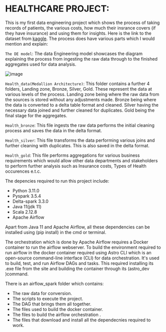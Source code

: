 # HEALTHCARE PROJECT:

This is my first data engineering project which shows the process of taking records of patients, the various costs, how much their insrance covers (if they have insurance)  and using them for insights. Here is the link to the dataset from [kaggle](https://www.kaggle.com/datasets/ahmedezzatibrahem/hospital-patient-records/data).
The process does have various parts which I would mention and explain:

`The DE model`: The data Engineering model showcases the diagram explaining the process from ingesting the raw data through to the finished aggregates used for data analysis.

![image](https://github.com/user-attachments/assets/3a17cc94-5f2a-40ce-b852-3e4293b17006)



`Health_data(Medallion Architecture)`: This folder contains a further 4 folders, Landing zone, Bronze, Silver, Gold. These represent the data at various levels of the process. Landing zone being where the raw data from the sources is stored without any adjustments made. Bronze being where the data is converted to a delta table format and cleaned. Silver having the necessary data joined and further cleaned for duplicates. Gold being the final stage for the aggregates.

`Health_bronze`: This file ingests the raw data performs the initial cleaning process and saves the data in the delta format.

`Health_silver`: This file transforms the data performing various joins and further cleaning with duplicates. This is also saved in the delta format.

`Health_gold`: This file performs aggregations for various business requirements which would allow other data departments and stakeholders to perform further analysis such as Insurance costs, Types of Health occurences e.t.c.

The depencies required to run this project include:
- Python 3.11.0
- Pyspark 3.5.4
- Delta-spark 3.3.0
- Java 11(jdk 11)
- Scala 2.12.8
- Apache Airflow

Apart from Java 11 and Apache Airflow, all these dependencies can be installed using (pip install) in the cmd or terminal.

The orchestration which is done by Apache Airflow requires a Docker container to run the airflow webserver.
To build the environment required to run airflow in the docker container required using Astro CLI which is an open-source command-line interface (CLI) for data orchestration. It's used to build, test, and run Airflow DAGs and tasks. This required installing its .exe file from the site and building the container through its (astro_dev )command.

There is an airflow_spark folder which contains:
- The raw data for conversion.
- The scripts to execute the project.
- The DAG that brings them all together.
- The files used to build the docker container.
- The files to build the airflow orchestration .
- The files that download and install all the dependecnies required to work.
